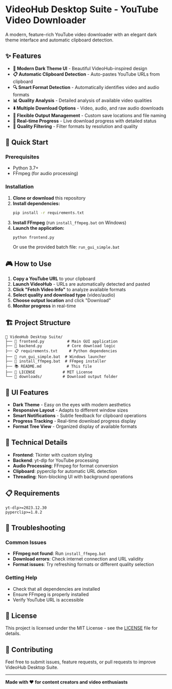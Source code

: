 # VideoHub Desktop Suite - YouTube Video Downloader

A modern, feature-rich YouTube video downloader with an elegant dark theme interface and automatic clipboard detection.

## ✨ Features

- **🎨 Modern Dark Theme UI** - Beautiful VideoHub-inspired design
- **📋 Automatic Clipboard Detection** - Auto-pastes YouTube URLs from clipboard
- **🔍 Smart Format Detection** - Automatically identifies video and audio formats
- **📊 Quality Analysis** - Detailed analysis of available video qualities
- **⬇️ Multiple Download Options** - Video, audio, and raw audio downloads
- **📁 Flexible Output Management** - Custom save locations and file naming
- **🔄 Real-time Progress** - Live download progress with detailed status
- **🎯 Quality Filtering** - Filter formats by resolution and quality

## 🚀 Quick Start

### Prerequisites
- Python 3.7+
- FFmpeg (for audio processing)

### Installation
1. **Clone or download** this repository
2. **Install dependencies:**
   ```bash
   pip install -r requirements.txt
   ```
3. **Install FFmpeg** (run `install_ffmpeg.bat` on Windows)
4. **Launch the application:**
   ```bash
   python frontend.py
   ```
   Or use the provided batch file: `run_gui_simple.bat`

## 🎮 How to Use

1. **Copy a YouTube URL** to your clipboard
2. **Launch VideoHub** - URLs are automatically detected and pasted
3. **Click "Fetch Video Info"** to analyze available formats
4. **Select quality and download type** (video/audio)
5. **Choose output location** and click "Download"
6. **Monitor progress** in real-time

## 🏗️ Project Structure

```
📁 VideoHub Desktop Suite/
├── 🐍 frontend.py          # Main GUI application
├── 🐍 backend.py           # Core download logic
├── 📋 requirements.txt     # Python dependencies
├── 🚀 run_gui_simple.bat  # Windows launcher
├── 🔧 install_ffmpeg.bat  # FFmpeg installer
├── 📚 README.md           # This file
├── 📄 LICENSE            # MIT License
└── 📁 downloads/         # Download output folder
```

## 🎨 UI Features

- **Dark Theme** - Easy on the eyes with modern aesthetics
- **Responsive Layout** - Adapts to different window sizes
- **Smart Notifications** - Subtle feedback for clipboard operations
- **Progress Tracking** - Real-time download progress display
- **Format Tree View** - Organized display of available formats

## 🔧 Technical Details

- **Frontend**: Tkinter with custom styling
- **Backend**: yt-dlp for YouTube processing
- **Audio Processing**: FFmpeg for format conversion
- **Clipboard**: pyperclip for automatic URL detection
- **Threading**: Non-blocking UI with background operations

## 📋 Requirements

```
yt-dlp>=2023.12.30
pyperclip>=1.8.2
```

## 🐛 Troubleshooting

### Common Issues
- **FFmpeg not found**: Run `install_ffmpeg.bat`
- **Download errors**: Check internet connection and URL validity
- **Format issues**: Try refreshing formats or different quality selection

### Getting Help
- Check that all dependencies are installed
- Ensure FFmpeg is properly installed
- Verify YouTube URL is accessible

## 📄 License

This project is licensed under the MIT License - see the [LICENSE](LICENSE) file for details.

## 🤝 Contributing

Feel free to submit issues, feature requests, or pull requests to improve VideoHub Desktop Suite.

---

**Made with ❤️ for content creators and video enthusiasts** 